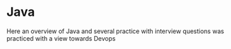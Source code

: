 # Java
Here an overview of Java and several practice with interview questions was practiced with a view towards Devops
